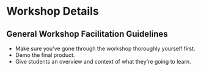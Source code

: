 # Workshop Details

## General Workshop Facilitation Guidelines

- Make sure you've gone through the workshop thoroughly yourself first.
- Demo the final product.
- Give students an overview and context of what they're going to learn.
